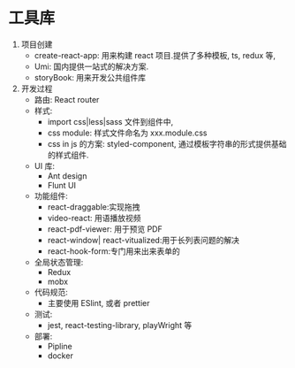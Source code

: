 # 工具库

1. 项目创建
    - create-react-app: 用来构建 react 项目.提供了多种模板, ts, redux 等,
    - Umi: 国内提供一站式的解决方案.
    - storyBook: 用来开发公共组件库
2. 开发过程
    - 路由: React router
    - 样式:
        - import css|less|sass 文件到组件中,
        - css module: 样式文件命名为 xxx.module.css
        - css in js 的方案: styled-component, 通过模板字符串的形式提供基础的样式组件.
    - UI 库:
        - Ant design
        - Flunt UI
    - 功能组件:
        - react-draggable:实现拖拽
        - video-react: 用语播放视频
        - react-pdf-viewer: 用于预览 PDF
        - react-window| react-vitualized:用于长列表问题的解决
        - react-hook-form:专门用来出来表单的
    - 全局状态管理:
        - Redux
        - mobx
    - 代码规范:
        - 主要使用 ESlint, 或者 prettier
    - 测试:
        - jest, react-testing-library, playWright 等
    - 部署:
        - Pipline
        - docker
